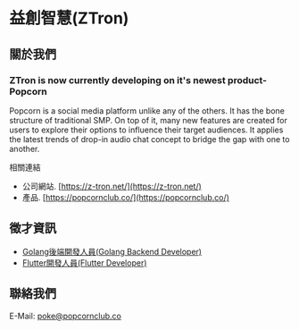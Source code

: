 # 益創智慧(ZTron)

## 關於我們

### ZTron is now currently developing on it's newest product-Popcorn

Popcorn is a social media platform unlike any of the others. It has the bone structure of traditional SMP. On top of it, many new features are created for users to explore their options to influence their target audiences. It applies the latest trends of drop-in audio chat concept to bridge the gap with one to another.

相關連結
- 公司網站. 
[https://z-tron.net/](https://z-tron.net/)
- 產品. 
[https://popcornclub.co/](https://popcornclub.co/)

## 徵才資訊

- [Golang後端開發人員(Golang Backend Developer)](https://github.com/ztron-net/career/tree/main/developer/golang-backend-developer)
- [Flutter開發人員(Flutter Developer)](https://github.com/ztron-net/career/tree/main/developer/flutter-developer)

## 聯絡我們

E-Mail: [poke@popcornclub.co](mailto:poke@popcornclub.co)
